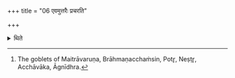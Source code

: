 +++
title = "06 एवमुत्तरैः प्रचरति"

+++

<details><summary>थिते</summary>

6. In the same way he performs the ritual with the later goblets.[^1]   

[^1]: The goblets of Maitrāvaruṇa, Brāhmaṇacchaṁsin, Potr̥, Neṣṭr̥, Acchāvāka, Āgnīdhra.  
</details>
